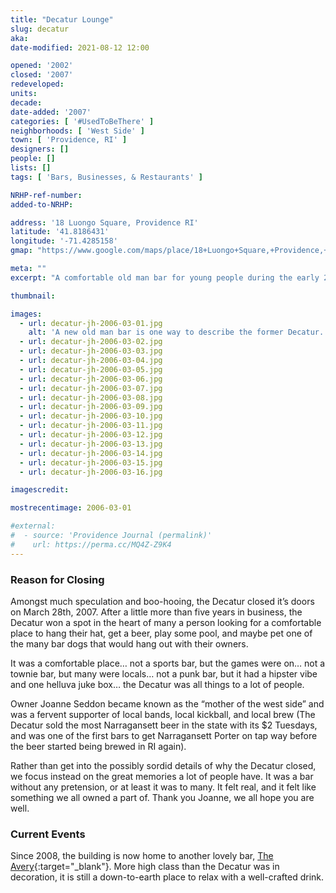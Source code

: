 ```yaml
---
title: "Decatur Lounge"
slug: decatur
aka:
date-modified: 2021-08-12 12:00

opened: '2002'
closed: '2007'
redeveloped:
units:
decade:
date-added: '2007'
categories: [ '#UsedToBeThere' ]
neighborhoods: [ 'West Side' ]
town: [ 'Providence, RI' ]
designers: []
people: []
lists: []
tags: [ 'Bars, Businesses, & Restaurants' ]

NRHP-ref-number:
added-to-NRHP:

address: '18 Luongo Square, Providence RI'
latitude: '41.8186431'
longitude: '-71.4285158'
gmap: "https://www.google.com/maps/place/18+Luongo+Square,+Providence,+RI+02903/@41.8186431,-71.4285158,17z/data=!3m1!4b1!4m5!3m4!1s0x89e4457448c0ff5d:0x37c8e7641d28af9c!8m2!3d41.8186391!4d-71.4263271"

meta: ""
excerpt: "A comfortable old man bar for young people during the early 2000s"

thumbnail:

images:
  - url: decatur-jh-2006-03-01.jpg
    alt: 'A new old man bar is one way to describe the former Decatur. Owner Joanne Seddon was enamoured with neighborhood bars in New Orleans and brought some of that sensibility back to Providence. The sign over the front door was a “Decatur” street sign from New Orleans. Inside the walls were covered with beer paraphenalia, polaroids of locals and their dogs, customer drawings, just all sorts of stuff. '
  - url: decatur-jh-2006-03-02.jpg
  - url: decatur-jh-2006-03-03.jpg
  - url: decatur-jh-2006-03-04.jpg
  - url: decatur-jh-2006-03-05.jpg
  - url: decatur-jh-2006-03-06.jpg
  - url: decatur-jh-2006-03-07.jpg
  - url: decatur-jh-2006-03-08.jpg
  - url: decatur-jh-2006-03-09.jpg
  - url: decatur-jh-2006-03-10.jpg
  - url: decatur-jh-2006-03-11.jpg
  - url: decatur-jh-2006-03-12.jpg
  - url: decatur-jh-2006-03-13.jpg
  - url: decatur-jh-2006-03-14.jpg
  - url: decatur-jh-2006-03-15.jpg
  - url: decatur-jh-2006-03-16.jpg

imagescredit:

mostrecentimage: 2006-03-01

#external:
#  - source: 'Providence Journal (permalink)'
#    url: https://perma.cc/MQ4Z-Z9K4
---
```


### Reason for Closing

Amongst much speculation and boo-hooing, the Decatur closed it’s doors on March 28th, 2007. After a little more than five years in business, the Decatur won a spot in the heart of many a person looking for a comfortable place to hang their hat, get a beer, play some pool, and maybe pet one of the many bar dogs that would hang out with their owners. 

It was a comfortable place… not a sports bar, but the games were on… not a townie bar, but many were locals… not a punk bar, but it had a hipster vibe and one helluva juke box… the Decatur was all things to a lot of people. 

Owner Joanne Seddon became known as the “mother of the west side” and was a fervent supporter of local bands, local kickball, and local brew (The Decatur sold the most Narragansett beer in the state with its $2 Tuesdays, and was one of the first bars to get Narragansett Porter on tap way before the beer started being brewed in RI again).

Rather than get into the possibly sordid details of why the Decatur closed, we focus instead on the great memories a lot of people have. It was a bar without any pretension, or at least it was to many. It felt real, and it felt like something we all owned a part of. Thank you Joanne, we all hope you are well. 


### Current Events

Since 2008, the building is now home to another lovely bar, [The Avery](//www.averyprovidence.com){:target="_blank"}. More high class than the Decatur was in decoration, it is still a down-to-earth place to relax with a well-crafted drink. 
